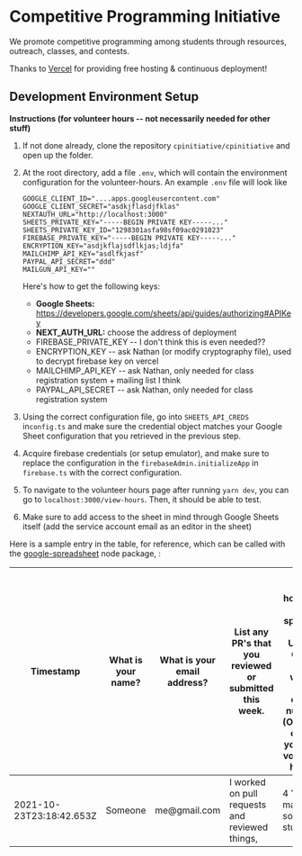 # Competitive Programming Initiative

We promote competitive programming among students through resources, outreach, classes, and contests.

Thanks to [Vercel](https://vercel.com/?utm_source=cp-initiative&utm_campaign=oss) for providing free hosting & continuous deployment!

## Development Environment Setup

**Instructions (for volunteer hours -- not necessarily needed for other stuff)**

1. If not done already, clone the repository `cpinitiative/cpinitiative` and
   open up the folder.
2. At the root directory, add a file `.env`, which will contain the environment
   configuration for the volunteer-hours. An example `.env` file will look like

   ```env
   GOOGLE_CLIENT_ID="....apps.googleusercontent.com"
   GOOGLE_CLIENT_SECRET="asdkjflasdjfklas"
   NEXTAUTH_URL="http://localhost:3000"
   SHEETS_PRIVATE_KEY="-----BEGIN PRIVATE KEY-----..."
   SHEETS_PRIVATE_KEY_ID="1298301asfa98sf09ac0291023"
   FIREBASE_PRIVATE_KEY="-----BEGIN PRIVATE KEY-----..."
   ENCRYPTION_KEY="asdjkflajsdflkjas;ldjfa"
   MAILCHIMP_API_KEY="asdlfkjasf"
   PAYPAL_API_SECRET="ddd"
   MAILGUN_API_KEY=""
   ```

   Here's how to get the following keys:

   - **Google Sheets:**
     https://developers.google.com/sheets/api/guides/authorizing#APIKey
   - **NEXT_AUTH_URL:** choose the address of deployment
   - FIREBASE_PRIVATE_KEY -- I don't think this is even needed??
   - ENCRYPTION_KEY -- ask Nathan (or modify cryptography file), used to decrypt firebase key on vercel
   - MAILCHIMP_API_KEY -- ask Nathan, only needed for class registration system + mailing list I think
   - PAYPAL_API_SECRET -- ask Nathan, only needed for class registration system

3. Using the correct configuration file, go into `SHEETS_API_CREDS`
   in`config.ts` and make sure the credential object matches your Google Sheet
   configuration that you retrieved in the previous step.
4. Acquire firebase credentials (or setup emulator), and make sure to replace
   the configuration in the `firebaseAdmin.initializeApp` in `firebase.ts` with
   the correct configuration.
5. To navigate to the volunteer hours page after running `yarn dev`, you can go
   to `localhost:3000/view-hours`. Then, it should be able to test.
6. Make sure to add access to the sheet in mind through Google Sheets itself
(add the service account email as an editor in the sheet)

Here is a sample entry in the table, for reference, which can be called with the
[google-spreadsheet](https://www.npmjs.com/package/google-spreadsheet) node
package, :

<table>
<tr>
<th>Timestamp</th>
<th>What is your name?</th>
<th>What is your email address?</th>
<th>List any PR's that you reviewed or submitted this week.</th>
<th>How many hours did you spend on the USACO Guide this week? Enter only a number. (Optional, only if you want volunteer hours)</th>
<th>Anything else you want to tell us? (Optional)</th>
</tr>
<tbody>
<tr>
<td>2021-10-23T23:18:42.653Z</td>
<td>Someone</td>
<td>me@gmail.com</td>
<td>I worked on pull requests and reviewed things,</td>
<td>4	Yes, I made some stuff</td>
</tr>
</tbody>
</table>
